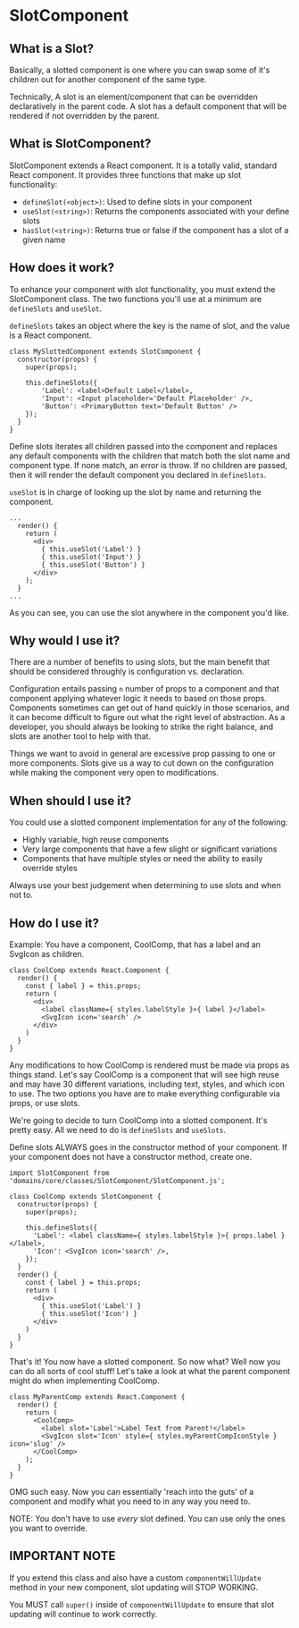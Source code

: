 # SlotComponent
## What is a Slot?
Basically, a slotted component is one where you can swap some of it's children
out for another component of the same type.

Technically, A slot is an element/component that can be overridden declaratively
in the parent code. A slot has a default component that will be rendered if not
overridden by the parent.

## What is SlotComponent?
SlotComponent extends a React component. It is a totally valid, standard React
component. It provides three functions that make up slot functionality:

* `defineSlot(<object>)`: Used to define slots in your component
* `useSlot(<string>)`: Returns the components associated with your define slots
* `hasSlot(<string>)`: Returns true or false if the component has a slot of a
given name

## How does it work?
To enhance your component with slot functionality, you must extend the
SlotComponent class. The two functions you'll use at a minimum are `defineSlots`
and `useSlot`.

`defineSlots` takes an object where the key is the name of slot, and the value
is a React component.

```
class MySlottedComponent extends SlotComponent {
  constructor(props) {
    super(props);

    this.defineSlots({
        'Label': <label>Default Label</label>,
        'Input': <Input placeholder='Default Placeholder' />,
        'Button': <PrimaryButton text='Default Button' />
    });
  }
}
```

Define slots iterates all children passed into the component and replaces any
default components with the children that match both the slot name and
component type. If none match, an error is throw. If no children are passed,
then it will render the default component you declared in `defineSlots`.

`useSlot` is in charge of looking up the slot by name and returning the
component.

```
...
  render() {
    return (
      <div>
        { this.useSlot('Label') }
        { this.useSlot('Input') }
        { this.useSlot('Button') }
      </div>
    );
  }
...
```

As you can see, you can use the slot anywhere in the component you'd like.

## Why would I use it?
There are a number of benefits to using slots, but the main benefit that should
be considered throughly is configuration vs. declaration.

Configuration entails passing `n` number of props to a component and that
component applying whatever logic it needs to based on those props. Components
sometimes can get out of hand quickly in those scenarios, and it can become
difficult to figure out what the right level of abstraction. As a developer, you
should always be looking to strike the right balance, and slots are another tool
to help with that.

Things we want to avoid in general are excessive prop passing to one or more
components. Slots give us a way to cut down on the configuration while making
the component very open to modifications.

## When should I use it?
You could use a slotted component implementation for any of the following:
* Highly variable, high reuse components
* Very large components that have a few slight or significant variations
* Components that have multiple styles or need the ability to easily override
styles

Always use your best judgement when determining to use slots and when not to.

## How do I use it?
Example: You have a component, CoolComp, that has a label and an SvgIcon as
children.

```
class CoolComp extends React.Component {
  render() {
    const { label } = this.props;
    return (
      <div>
        <label className={ styles.labelStyle }>{ label }</label>
        <SvgIcon icon='search' />
      </div>
    )
  }
}
```

Any modifications to how CoolComp is rendered must be made via props as things
stand. Let's say CoolComp is a component that will see high reuse and may have
30 different variations, including text, styles, and which icon to use. The
two options you have are to make everything configurable via props, or use
slots.

We're going to decide to turn CoolComp into a slotted component. It's pretty
easy. All we need to do is `defineSlots` and `useSlots`.

Define slots ALWAYS goes in the constructor method of your component. If your
component does not have a constructor method, create one.

```
import SlotComponent from 'domains/core/classes/SlotComponent/SlotComponent.js';

class CoolComp extends SlotComponent {
  constructor(props) {
    super(props);

    this.defineSlots({
      'Label': <label className={ styles.labelStyle }>{ props.label }</label>,
      'Icon': <SvgIcon icon='search' />,
    });
  }
  render() {
    const { label } = this.props;
    return (
      <div>
        { this.useSlot('Label') }
        { this.useSlot('Icon') }
      </div>
    )
  }
}
```

That's it! You now have a slotted component. So now what? Well now you can do
all sorts of cool stuff! Let's take a look at what the parent component might do
when implementing CoolComp.

```
class MyParentComp extends React.Component {
  render() {
    return (
      <CoolComp>
        <label slot='Label'>Label Text from Parent!</label>
        <SvgIcon slot='Icon' style={ styles.myParentCompIconStyle } icon='slug' />
      </CoolComp>
    );
  }
}
```

OMG such easy. Now you can essentially 'reach into the guts' of a component and
modify what you need to in any way you need to.

NOTE: You don't have to use _every_ slot defined. You can use only the ones
you want to override.

## IMPORTANT NOTE
If you extend this class and also have a custom `componentWillUpdate` method
in your new component, slot updating will STOP WORKING.

You MUST call `super()` inside of `componentWillUpdate` to ensure that slot
updating will continue to work correctly.

